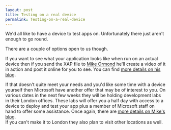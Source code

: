 ```yaml
---
layout: post
title: Testing on a real device
permalink: Testing-on-a-real-device
---
```


We'd all like to have a device to test apps on. Unfortunately there just aren't enough to go round.

There are a couple of options open to us though.

If you want to see what your application looks like when run on an actual device then if you send the XAP file to [Mike Ormond](http://blogs.msdn.com/b/mikeormond/) he'll create a video of it in action and post it online for you to see. You can find [more details on his blog](http://blogs.msdn.com/b/mikeormond/archive/2010/07/28/windows-phone-7-devices.aspx).

If that doesn't quite meet your needs and you'd like some time with a device yourself then Microsoft have another offer that may be of interest to you. On various dates in the next few weeks they will be holding development labs in their London offices. These labs will offer you a half day with access to a device to deploy and test your app plus a member of Microsoft staff on hand to offer some assistance. Once again, there are [more details on Mike's blog](http://blogs.msdn.com/b/mikeormond/archive/2010/08/19/windows-phone-7-deployment-labs-clinics.aspx).  
If you can't make it to London they also plan to visit other locations as well.
